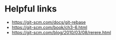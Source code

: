 # Helpful links

* https://git-scm.com/docs/git-rebase
* https://git-scm.com/book/ch3-6.html
* https://git-scm.com/blog/2010/03/08/rerere.html

